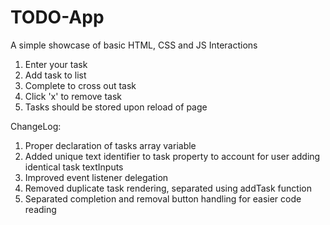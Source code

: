 # TODO-App
A simple showcase of basic HTML, CSS and JS Interactions

1. Enter your task
2. Add task to list
3. Complete to cross out task
4. Click 'x' to remove task
5. Tasks should be stored upon reload of page


ChangeLog:
1. Proper declaration of tasks array variable
2. Added unique text identifier to task property to account for user adding identical task textInputs
3. Improved event listener delegation
4. Removed duplicate task rendering, separated using addTask function
5. Separated completion and removal button handling for easier code reading
